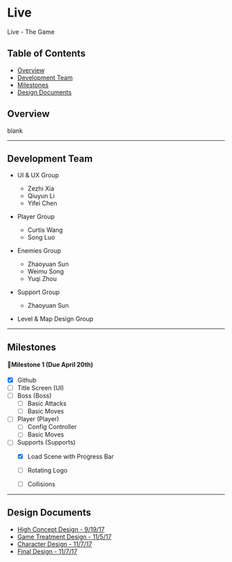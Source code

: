 # Live
Live - The Game

## Table of Contents
* [Overview](https://github.com/sunzhaoyuan/Live#overview)
* [Development Team](https://github.com/sunzhaoyuan/Live#development-team)
* [Milestones](https://github.com/sunzhaoyuan/Live#milestones)
* [Design Documents](https://github.com/sunzhaoyuan/Live#design-documents)

## Overview
blank

---
## Development Team
* UI & UX Group
    - Zezhi Xia
    - Qiuyun Li
    - Yifei Chen

* Player Group
    - Curtis Wang
    - Song Luo

* Enemies Group
    - Zhaoyuan Sun
    - Weimu Song
    - Yuqi Zhou

* Support Group
    - Zhaoyuan Sun

* Level & Map Design Group

---
## Milestones
#### Milestone 1 (Due April 20th)
- [x] Github
- [ ] Title Screen (UI)
- [ ] Boss (Boss)
    - [ ] Basic Attacks
    - [ ] Basic Moves
- [ ] Player (Player)
    - [ ] Config Controller
    - [ ] Basic Moves
- [ ] Supports (Supports)
    - [x] Load Scene with Progress Bar
    - [ ] Rotating Logo
    - [ ] Collisions


---
## Design Documents
* [High Concept Design - 9/19/17](https://docs.google.com/document/d/1wpCacdMKBbEnP7Ra4wrHOTLAepqJmuKE0NaDb579ZYA/edit?usp=sharing)
* [Game Treatment Design - 11/5/17](https://docs.google.com/document/d/1PL06Ba9SCAM4YcWFtEPHgGMdMnZQ6wuJPBbWjuayb7g/edit?usp=sharing)
* [Character Design - 11/7/17](https://docs.google.com/document/d/1rhAnjwBi9XFK3qNYZqG6ZR5dG5z6DB8nasxMySo00-E/edit?usp=sharing)
* [Final Design - 11/7/17](https://docs.google.com/document/d/1yfWS-Z8lqHRV7tB4DJ-dMIYFNMJmhzzkXY5vvijHF94/edit?usp=sharing)
